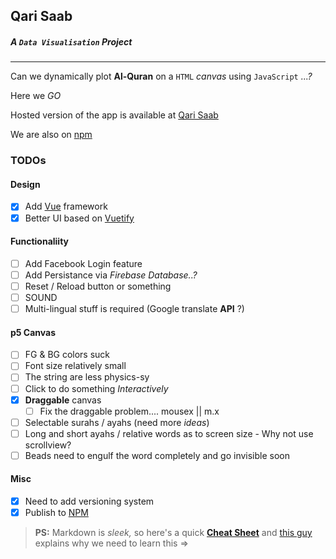 ## Qari Saab

##### A `Data Visualisation` Project

---

Can we dynamically plot **Al-Quran** on a `HTML` _canvas_ using `JavaScript` _...?_

Here we _GO_

Hosted version of the app is available at [Qari Saab][hostedlink]

We are also on [npm][npmqarisaab]

### TODOs

#### Design

- [x] Add [Vue][vuelink] framework
- [x] Better UI based on [Vuetify][vuetifylink]

#### Functionaliity

- [ ] Add Facebook Login feature
- [ ] Add Persistance via _Firebase Database..?_
- [ ] Reset / Reload button or something
- [ ] SOUND
- [ ] Multi-lingual stuff is required (Google translate **API** ?)

#### p5 Canvas

- [ ] FG & BG colors suck
- [ ] Font size relatively small
- [ ] The string are less physics-sy
- [ ] Click to do something _Interactively_
- [x] **Draggable** canvas
  - [ ] Fix the draggable problem.... mousex || m.x
- [ ] Selectable surahs / ayahs (need more _ideas_)
- [ ] Long and short ayahs / relative words as to screen size - Why not use scrollview?
- [ ] Beads need to engulf the word completely and go invisible soon

#### Misc

- [x] Need to add versioning system
- [x] Publish to [NPM][npmqarisaab]

> **PS:** Markdown is _sleek,_ so here's a quick [**Cheat Sheet**](https://github.com/adam-p/markdown-here/wiki/Markdown-Cheatsheet) and [this guy](https://www.toptal.com/web/markdown-the-writing-tool-for-software-developers) explains why we need to learn this =>

[hostedlink]: http://qarisaab.surge.sh
[vuelink]: https://github.com/vuejs/vue
[vuetifylink]: https://github.com/vuetifyjs/vuetify
[npmqarisaab]: https://www.npmjs.com/package/qarisaab
